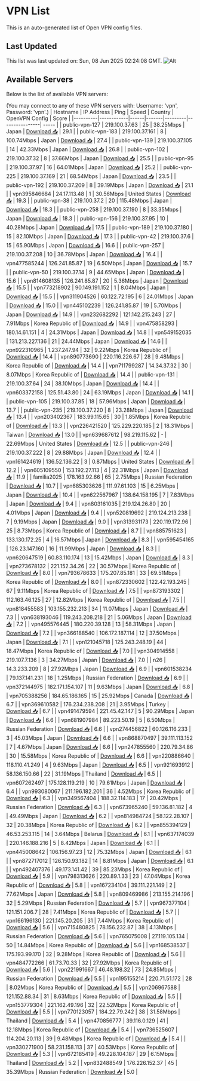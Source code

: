 # VPN List

This is an auto-generated list of Open VPN config files.

## Last Updated

This list was last updated on: Sun, 08 Jun 2025 02:24:08 GMT.
![Alt](https://repobeats.axiom.co/api/embed/186b98318ef1479477931607c1ad7d823f12451f.svg "Repobeats analytics image")

## Available Servers

Below is the list of available VPN servers:

(You may connect to any of these VPN servers with: Username: 'vpn', Password: 'vpn'.)
| Hostname | IP Address | Ping | Speed | Country | OpenVPN Config | Score |
|----------|------------|------|-------|---------|----------------| ----- |
| public-vpn-127 | 219.100.37.63 | 25 | 38.25Mbps | Japan | [Download 📥](./configs/server_0_JP.ovpn) | 29.1 |
| public-vpn-183 | 219.100.37.161 | 8 | 100.74Mbps | Japan | [Download 📥](./configs/server_1_JP.ovpn) | 27.4 |
| public-vpn-139 | 219.100.37.105 | 14 | 42.33Mbps | Japan | [Download 📥](./configs/server_2_JP.ovpn) | 26.8 |
| public-vpn-102 | 219.100.37.32 | 8 | 37.66Mbps | Japan | [Download 📥](./configs/server_3_JP.ovpn) | 25.5 |
| public-vpn-95 | 219.100.37.97 | 16 | 64.01Mbps | Japan | [Download 📥](./configs/server_4_JP.ovpn) | 25.2 |
| public-vpn-225 | 219.100.37.169 | 21 | 68.54Mbps | Japan | [Download 📥](./configs/server_5_JP.ovpn) | 23.5 |
| public-vpn-192 | 219.100.37.209 | 8 | 39.19Mbps | Japan | [Download 📥](./configs/server_6_JP.ovpn) | 21.1 |
| vpn395846684 | 24.17.113.48 | 1 | 30.56Mbps | United States | [Download 📥](./configs/server_7_US.ovpn) | 19.3 |
| public-vpn-38 | 219.100.37.2 | 20 | 115.48Mbps | Japan | [Download 📥](./configs/server_8_JP.ovpn) | 18.3 |
| public-vpn-258 | 219.100.37.190 | 8 | 33.35Mbps | Japan | [Download 📥](./configs/server_9_JP.ovpn) | 18.3 |
| public-vpn-156 | 219.100.37.95 | 10 | 40.28Mbps | Japan | [Download 📥](./configs/server_10_JP.ovpn) | 17.5 |
| public-vpn-189 | 219.100.37.180 | 15 | 82.10Mbps | Japan | [Download 📥](./configs/server_11_JP.ovpn) | 17.3 |
| public-vpn-42 | 219.100.37.6 | 15 | 65.90Mbps | Japan | [Download 📥](./configs/server_12_JP.ovpn) | 16.6 |
| public-vpn-257 | 219.100.37.208 | 10 | 36.78Mbps | Japan | [Download 📥](./configs/server_13_JP.ovpn) | 16.4 |
| vpn477585244 | 126.241.85.87 | 19 | 6.50Mbps | Japan | [Download 📥](./configs/server_14_JP.ovpn) | 15.7 |
| public-vpn-50 | 219.100.37.14 | 9 | 44.65Mbps | Japan | [Download 📥](./configs/server_15_JP.ovpn) | 15.6 |
| vpn814608135 | 126.241.85.87 | 20 | 5.36Mbps | Japan | [Download 📥](./configs/server_16_JP.ovpn) | 15.5 |
| vpn773218902 | 90.149.191.152 | 1 | 8.04Mbps | Japan | [Download 📥](./configs/server_17_JP.ovpn) | 15.5 |
| vpn311904526 | 60.122.72.195 | 6 | 24.01Mbps | Japan | [Download 📥](./configs/server_18_JP.ovpn) | 15.0 |
| vpn445102239 | 126.241.85.87 | 19 | 5.70Mbps | Japan | [Download 📥](./configs/server_19_JP.ovpn) | 14.9 |
| vpn232682292 | 121.142.215.243 | 27 | 7.91Mbps | Korea Republic of | [Download 📥](./configs/server_20_KR.ovpn) | 14.9 |
| vpn475858293 | 180.14.61.151 | 4 | 24.31Mbps | Japan | [Download 📥](./configs/server_21_JP.ovpn) | 14.8 |
| vpn549152035 | 131.213.227.136 | 21 | 24.44Mbps | Japan | [Download 📥](./configs/server_22_JP.ovpn) | 14.6 |
| vpn922310965 | 1.237.247.94 | 32 | 9.22Mbps | Korea Republic of | [Download 📥](./configs/server_23_KR.ovpn) | 14.4 |
| vpn890773690 | 220.116.226.67 | 28 | 9.48Mbps | Korea Republic of | [Download 📥](./configs/server_24_KR.ovpn) | 14.4 |
| vpn711799287 | 14.34.37.32 | 30 | 8.07Mbps | Korea Republic of | [Download 📥](./configs/server_25_KR.ovpn) | 14.4 |
| public-vpn-131 | 219.100.37.64 | 24 | 38.10Mbps | Japan | [Download 📥](./configs/server_26_JP.ovpn) | 14.4 |
| vpn603372158 | 125.51.43.80 | 24 | 63.19Mbps | Japan | [Download 📥](./configs/server_27_JP.ovpn) | 14.1 |
| public-vpn-105 | 219.100.37.85 | 18 | 57.96Mbps | Japan | [Download 📥](./configs/server_28_JP.ovpn) | 13.7 |
| public-vpn-235 | 219.100.37.220 | 8 | 23.28Mbps | Japan | [Download 📥](./configs/server_29_JP.ovpn) | 13.4 |
| vpn203402367 | 183.99.115.65 | 30 | 1.85Mbps | Korea Republic of | [Download 📥](./configs/server_30_KR.ovpn) | 13.3 |
| vpn226421520 | 125.229.220.185 | 2 | 18.31Mbps | Taiwan | [Download 📥](./configs/server_31_TW.ovpn) | 13.0 |
| vpn639687612 | 98.219.115.62 | - | 22.69Mbps | United States | [Download 📥](./configs/server_32_US.ovpn) | 12.5 |
| public-vpn-246 | 219.100.37.222 | 8 | 29.88Mbps | Japan | [Download 📥](./configs/server_33_JP.ovpn) | 12.4 |
| vpn161424619 | 136.52.136.22 | 3 | 0.87Mbps | United States | [Download 📥](./configs/server_34_US.ovpn) | 12.2 |
| vpn605109550 | 153.192.27.113 | 4 | 22.31Mbps | Japan | [Download 📥](./configs/server_35_JP.ovpn) | 11.9 |
| familia2025 | 178.163.92.66 | 65 | 2.75Mbps | Russian Federation | [Download 📥](./configs/server_36_RU.ovpn) | 10.7 |
| vpn685303626 | 111.97.61.103 | 15 | 6.25Mbps | Japan | [Download 📥](./configs/server_37_JP.ovpn) | 10.4 |
| vpn622567967 | 138.64.158.195 | 7 | 7.83Mbps | Japan | [Download 📥](./configs/server_38_JP.ovpn) | 9.4 |
| vpn803161035 | 219.124.26.80 | 20 | 4.01Mbps | Japan | [Download 📥](./configs/server_39_JP.ovpn) | 9.4 |
| vpn520819692 | 219.124.213.238 | 7 | 9.19Mbps | Japan | [Download 📥](./configs/server_40_JP.ovpn) | 9.0 |
| vpn313931173 | 220.119.172.96 | 25 | 8.73Mbps | Korea Republic of | [Download 📥](./configs/server_41_KR.ovpn) | 8.7 |
| vpn885751623 | 133.130.172.25 | 4 | 16.57Mbps | Japan | [Download 📥](./configs/server_42_JP.ovpn) | 8.3 |
| vpn595454165 | 126.23.147.160 | 16 | 11.99Mbps | Japan | [Download 📥](./configs/server_43_JP.ovpn) | 8.3 |
| vpn620647519 | 60.83.110.174 | 13 | 15.42Mbps | Japan | [Download 📥](./configs/server_44_JP.ovpn) | 8.3 |
| vpn273678132 | 221.152.34.26 | 22 | 30.57Mbps | Korea Republic of | [Download 📥](./configs/server_45_KR.ovpn) | 8.0 |
| vpn793678633 | 175.207.85.181 | 33 | 69.51Mbps | Korea Republic of | [Download 📥](./configs/server_46_KR.ovpn) | 8.0 |
| vpn872330602 | 122.42.193.245 | 67 | 9.11Mbps | Korea Republic of | [Download 📥](./configs/server_47_KR.ovpn) | 7.5 |
| vpn873193302 | 112.163.46.125 | 27 | 12.82Mbps | Korea Republic of | [Download 📥](./configs/server_48_KR.ovpn) | 7.5 |
| vpn818455583 | 103.155.232.213 | 34 | 11.07Mbps | Japan | [Download 📥](./configs/server_49_JP.ovpn) | 7.3 |
| vpn638193046 | 119.243.208.218 | 21 | 5.06Mbps | Japan | [Download 📥](./configs/server_50_JP.ovpn) | 7.2 |
| vpn495576445 | 180.220.39.128 | 13 | 58.31Mbps | Japan | [Download 📥](./configs/server_51_JP.ovpn) | 7.2 |
| vpn366188540 | 106.172.187.114 | 12 | 37.50Mbps | Japan | [Download 📥](./configs/server_52_JP.ovpn) | 7.1 |
| vpn121045718 | 125.243.248.19 | 44 | 18.47Mbps | Korea Republic of | [Download 📥](./configs/server_53_KR.ovpn) | 7.0 |
| vpn304914558 | 219.107.7.136 | 3 | 34.27Mbps | Japan | [Download 📥](./configs/server_54_JP.ovpn) | 7.0 |
| n26 | 14.3.233.209 | 8 | 27.92Mbps | Japan | [Download 📥](./configs/server_55_JP.ovpn) | 6.9 |
| vpn601538234 | 79.137.141.231 | 18 | 1.25Mbps | Russian Federation | [Download 📥](./configs/server_56_RU.ovpn) | 6.9 |
| vpn372144975 | 182.171.154.107 | 11 | 9.63Mbps | Japan | [Download 📥](./configs/server_57_JP.ovpn) | 6.8 |
| vpn705388256 | 184.65.186.165 | 15 | 25.92Mbps | Canada | [Download 📥](./configs/server_58_CA.ovpn) | 6.7 |
| vpn369610582 | 176.234.238.208 | 21 | 3.95Mbps | Turkey | [Download 📥](./configs/server_59_TR.ovpn) | 6.7 |
| vpn491479594 | 221.45.42.147 | 5 | 90.29Mbps | Japan | [Download 📥](./configs/server_60_JP.ovpn) | 6.6 |
| vpn681907984 | 89.223.50.19 | 5 | 6.50Mbps | Russian Federation | [Download 📥](./configs/server_61_RU.ovpn) | 6.6 |
| vpn274456822 | 60.126.116.233 | 3 | 45.03Mbps | Japan | [Download 📥](./configs/server_62_JP.ovpn) | 6.6 |
| vpn868870497 | 39.111.113.152 | 7 | 4.67Mbps | Japan | [Download 📥](./configs/server_63_JP.ovpn) | 6.6 |
| vpn247855560 | 220.79.34.86 | 30 | 15.58Mbps | Korea Republic of | [Download 📥](./configs/server_64_KR.ovpn) | 6.6 |
| vpn220886640 | 118.110.41.249 | 4 | 9.63Mbps | Japan | [Download 📥](./configs/server_65_JP.ovpn) | 6.5 |
| vpn921693912 | 58.136.150.66 | 22 | 31.19Mbps | Thailand | [Download 📥](./configs/server_66_TH.ovpn) | 6.5 |
| vpn607262497 | 175.128.119.219 | 10 | 79.61Mbps | Japan | [Download 📥](./configs/server_67_JP.ovpn) | 6.4 |
| vpn993080067 | 211.196.182.201 | 36 | 4.52Mbps | Korea Republic of | [Download 📥](./configs/server_68_KR.ovpn) | 6.3 |
| vpn349567404 | 188.32.114.183 | 17 | 20.42Mbps | Russian Federation | [Download 📥](./configs/server_69_RU.ovpn) | 6.3 |
| vpn673965240 | 59.136.81.182 | 4 | 49.49Mbps | Japan | [Download 📥](./configs/server_70_JP.ovpn) | 6.2 |
| vpn814984724 | 58.122.28.107 | 32 | 20.38Mbps | Korea Republic of | [Download 📥](./configs/server_71_KR.ovpn) | 6.2 |
| vpn855394129 | 46.53.253.115 | 14 | 3.64Mbps | Belarus | [Download 📥](./configs/server_72_BY.ovpn) | 6.1 |
| vpn637174039 | 220.146.188.216 | 5 | 8.42Mbps | Japan | [Download 📥](./configs/server_73_JP.ovpn) | 6.1 |
| vpn445008642 | 106.156.97.23 | 12 | 75.32Mbps | Japan | [Download 📥](./configs/server_74_JP.ovpn) | 6.1 |
| vpn872717012 | 126.150.93.182 | 14 | 8.81Mbps | Japan | [Download 📥](./configs/server_75_JP.ovpn) | 6.1 |
| vpn492407376 | 49.173.141.42 | 39 | 85.23Mbps | Korea Republic of | [Download 📥](./configs/server_76_KR.ovpn) | 5.9 |
| vpn798313626 | 220.89.1.33 | 23 | 47.04Mbps | Korea Republic of | [Download 📥](./configs/server_77_KR.ovpn) | 5.8 |
| vpn167234104 | 39.111.221.149 | 2 | 77.62Mbps | Japan | [Download 📥](./configs/server_78_JP.ovpn) | 5.8 |
| vpn809469986 | 213.155.214.196 | 32 | 5.29Mbps | Russian Federation | [Download 📥](./configs/server_79_RU.ovpn) | 5.7 |
| vpn967377104 | 121.151.206.7 | 28 | 7.41Mbps | Korea Republic of | [Download 📥](./configs/server_80_KR.ovpn) | 5.7 |
| vpn166196130 | 221.145.20.205 | 31 | 7.44Mbps | Korea Republic of | [Download 📥](./configs/server_81_KR.ovpn) | 5.6 |
| vpn715480825 | 78.156.232.87 | 38 | 4.13Mbps | Russian Federation | [Download 📥](./configs/server_82_RU.ovpn) | 5.6 |
| vpn765075008 | 27.119.105.134 | 50 | 14.84Mbps | Korea Republic of | [Download 📥](./configs/server_83_KR.ovpn) | 5.6 |
| vpn168538537 | 175.193.99.170 | 32 | 9.28Mbps | Korea Republic of | [Download 📥](./configs/server_84_KR.ovpn) | 5.6 |
| vpn484772266 | 61.73.70.33 | 32 | 27.92Mbps | Korea Republic of | [Download 📥](./configs/server_85_KR.ovpn) | 5.6 |
| vpn221991667 | 46.48.198.32 | 73 | 24.85Mbps | Russian Federation | [Download 📥](./configs/server_86_RU.ovpn) | 5.5 |
| vpn195155214 | 220.71.51.172 | 28 | 8.02Mbps | Korea Republic of | [Download 📥](./configs/server_87_KR.ovpn) | 5.5 |
| vpn206967588 | 121.152.88.34 | 31 | 8.63Mbps | Korea Republic of | [Download 📥](./configs/server_88_KR.ovpn) | 5.5 |
| vpn153779304 | 221.162.49.196 | 32 | 22.52Mbps | Korea Republic of | [Download 📥](./configs/server_89_KR.ovpn) | 5.5 |
| vpn770123057 | 184.22.79.242 | 38 | 31.58Mbps | Thailand | [Download 📥](./configs/server_90_TH.ovpn) | 5.4 |
| vpn470856777 | 39.116.0.129 | 41 | 12.18Mbps | Korea Republic of | [Download 📥](./configs/server_91_KR.ovpn) | 5.4 |
| vpn736525607 | 114.204.20.113 | 39 | 9.48Mbps | Korea Republic of | [Download 📥](./configs/server_92_KR.ovpn) | 5.4 |
| vpn330271900 | 58.231.158.113 | 37 | 40.53Mbps | Korea Republic of | [Download 📥](./configs/server_93_KR.ovpn) | 5.3 |
| vpn672185419 | 49.228.104.187 | 29 | 6.15Mbps | Thailand | [Download 📥](./configs/server_94_TH.ovpn) | 5.2 |
| vpn832488549 | 176.226.152.37 | 45 | 35.39Mbps | Russian Federation | [Download 📥](./configs/server_95_RU.ovpn) | 5.0 |
